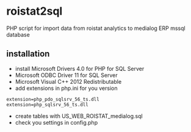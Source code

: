 # roistat2sql
PHP script for import data from roistat analytics to medialog ERP mssql database

## installation
* install Microsoft Drivers 4.0 for PHP for SQL Server
* Microsoft ODBC Driver 11 for SQL Server
* Microsoft Visual C++ 2012 Redistributable
* add extensions in php.ini for you version
```
extension=php_pdo_sqlsrv_56_ts.dll
extension=php_sqlsrv_56_ts.dll
```

* create tables with US_WEB_ROISTAT_medialog.sql
* check you settings in config.php
